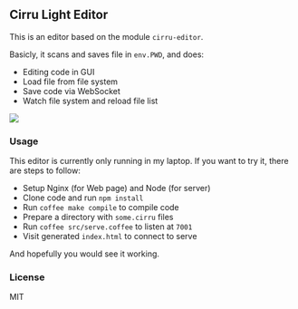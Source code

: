 
Cirru Light Editor
------

This is an editor based on the module `cirru-editor`.

Basicly, it scans and saves file in `env.PWD`, and does:

* Editing code in GUI
* Load file from file system
* Save code via WebSocket
* Watch file system and reload file list

![](http://cirru.qiniudn.com/cirru-light-editor.png)

### Usage

This editor is currently only running in my laptop.
If you want to try it, there are steps to follow:

* Setup Nginx (for Web page) and Node (for server)
* Clone code and run `npm install`
* Run `coffee make compile` to compile code
* Prepare a directory with `some.cirru` files
* Run `coffee src/serve.coffee` to listen at `7001`
* Visit generated `index.html` to connect to serve

And hopefully you would see it working.

### License

MIT